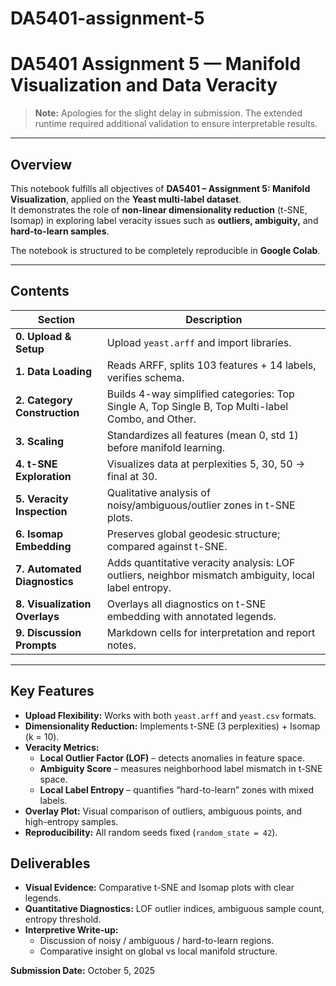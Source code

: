 # DA5401-assignment-5
# DA5401 Assignment 5 — Manifold Visualization and Data Veracity

> **Note:** Apologies for the slight delay in submission. The extended runtime required additional validation to ensure interpretable results.

---

## Overview

This notebook fulfills all objectives of **DA5401 – Assignment 5: Manifold Visualization**, applied on the **Yeast multi-label dataset**.  
It demonstrates the role of **non-linear dimensionality reduction** (t-SNE, Isomap) in exploring label veracity issues such as **outliers, ambiguity,** and **hard-to-learn samples**.

The notebook is structured to be completely reproducible in **Google Colab**.

---

## Contents

| Section | Description |
|----------|--------------|
| **0. Upload & Setup** | Upload `yeast.arff` and import libraries. |
| **1. Data Loading** | Reads ARFF, splits 103 features + 14 labels, verifies schema. |
| **2. Category Construction** | Builds 4-way simplified categories: Top Single A, Top Single B, Top Multi-label Combo, and Other. |
| **3. Scaling** | Standardizes all features (mean 0, std 1) before manifold learning. |
| **4. t-SNE Exploration** | Visualizes data at perplexities 5, 30, 50 → final at 30. |
| **5. Veracity Inspection** | Qualitative analysis of noisy/ambiguous/outlier zones in t-SNE plots. |
| **6. Isomap Embedding** | Preserves global geodesic structure; compared against t-SNE. |
| **7. Automated Diagnostics** | Adds quantitative veracity analysis: LOF outliers, neighbor mismatch ambiguity, local label entropy. |
| **8. Visualization Overlays** | Overlays all diagnostics on t-SNE embedding with annotated legends. |
| **9. Discussion Prompts** | Markdown cells for interpretation and report notes. |



---

## Key Features

- **Upload Flexibility:** Works with both `yeast.arff` and `yeast.csv` formats.  
- **Dimensionality Reduction:** Implements t-SNE (3 perplexities) + Isomap (k = 10).  
- **Veracity Metrics:**
  - **Local Outlier Factor (LOF)** – detects anomalies in feature space.  
  - **Ambiguity Score** – measures neighborhood label mismatch in t-SNE space.  
  - **Local Label Entropy** – quantifies “hard-to-learn” zones with mixed labels.  
- **Overlay Plot:** Visual comparison of outliers, ambiguous points, and high-entropy samples.  
- **Reproducibility:** All random seeds fixed (`random_state = 42`).  

## Deliverables

- **Visual Evidence:** Comparative t-SNE and Isomap plots with clear legends.  
- **Quantitative Diagnostics:** LOF outlier indices, ambiguous sample count, entropy threshold.  
- **Interpretive Write-up:**  
  - Discussion of noisy / ambiguous / hard-to-learn regions.  
  - Comparative insight on global vs local manifold structure.  
 
**Submission Date:** October 5, 2025
